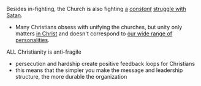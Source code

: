 
Besides in-fighting, the Church is also fighting [a](https://theologos.site/spiritual-warfare/) _[constant](https://theologos.site/demon-tricks/)_ [struggle with Satan](https://theologos.site/spiritual-warfare/).
- Many Christians obsess with unifying the churches, but unity only matters [in Christ](https://theologos.site/identity/) and doesn't correspond to [our wide range of personalities](https://gainedin.site/personality/).

ALL Christianity is anti-fragile
- persecution and hardship create positive feedback loops for Christians
- this means that the simpler you make the message and leadership structure, the more durable the organization
